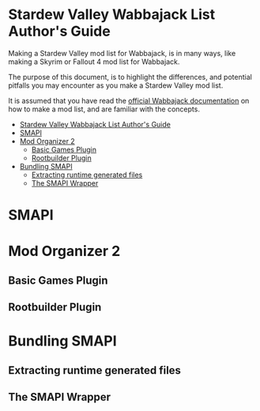 # Stardew Valley Wabbajack List Author's Guide

Making a Stardew Valley mod list for Wabbajack, is in many ways, like making a Skyrim or Fallout 4 mod list for Wabbajack.

The purpose of this document, is to highlight the differences, and potential pitfalls you may encounter as you make a Stardew Valley mod list.

It is assumed that you have read the [official Wabbajack documentation](https://github.com/wabbajack-tools/wabbajack) on how to make a mod list, and are familiar with the concepts.

- [Stardew Valley Wabbajack List Author's Guide](#stardew-valley-wabbajack-list-authors-guide)
- [SMAPI](#smapi)
- [Mod Organizer 2](#mod-organizer-2)
  - [Basic Games Plugin](#basic-games-plugin)
  - [Rootbuilder Plugin](#rootbuilder-plugin)
- [Bundling SMAPI](#bundling-smapi)
  - [Extracting runtime generated files](#extracting-runtime-generated-files)
  - [The SMAPI Wrapper](#the-smapi-wrapper)

# SMAPI

# Mod Organizer 2

## Basic Games Plugin

## Rootbuilder Plugin

# Bundling SMAPI

## Extracting runtime generated files

## The SMAPI Wrapper
